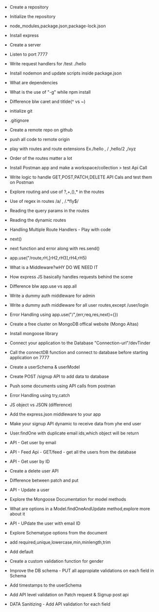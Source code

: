 - Create a repository
- Initialize the repository
- node_modules,package.json,package-lock.json
- Install express
- Create a server
- Listen to port 7777
- Write request handlers for /test ./hello
- Install nodemon and update scripts inside package.json
- What are dependencies
- What is the use of "-g" while npm install
- Difference blw caret and titlde(^ vs ~)

- initialize git
- .gitignore
- Create a remote repo on github
- push all code to remote origin
- play with routes and route extensions Ex./hello , / ,hello/2 ,/xyz
- Order of the routes matter a lot
- Install Postman app and make a workspace/collection > test Api Call
- Write logic to handle GET,POST,PATCH,DELETE API Cals and test them on Postman
- Explore routing and use of ?,+,(),\* in the routes
- Use of regex in routes /a/ , /.\*fly$/
- Reading the query params in the routes
- Reading the dynamic routes

- Handling Multiple Route Handlers - Play with code
- next()
- next function and error along with res.send()
- app.use("/route,rH,[rH2,rH3],rH4,rH5)
- What is a Middleware?wHY DO WE NEED IT
- How express JS basically handles requests behind the scene
- Difference blw app.use vs app.all
- Write a dummy auth middleware for admin
- Write a dummy auth middleware for all user routes,except /user/login
- Error Handling using app.use("/",(err,req,res,next)={})

- Create a free cluster on MongoDB offical website (Mongo Altas)
- Install mongoose library
- Connect your application to the Database "Connection-url"/devTinder
- Call the connectDB function and connect to database before starting application on 7777
- Create a userSchema & userModel
- Create POST /signup API to add data to database
- Push some documents using API calls from postman
- Error Handling using try,catch

- JS object vs JSON (difference)
- Add the express.json middleware to your app
- Make your signup API dynamic to receive data from yhe end user
- User.findOne with duplicate email ids,which object will be return
- API - Get user by email
- API - Feed Api - GET/feed - get all the users from the database
- API - Get user by ID
- Create a delete user API
- Difference between patch and put
- API - Update a user
- Explore the Mongoose Documentation for model methods
- What are options in a Model.findOneAndUpdate method,explore more about it
- API - UPdate the user with email ID


- Explore Schematype options from the document
- add required,unique,lowercase,min,minlength,trim
- Add default
- Create a custom validation function for gender
- Improve the DB schema - PUT all appropiate validations on each field in Schema
- Add timestamps to the userSchema
- Add API level validation on Patch request & Signup post api
- DATA Sanitizing - Add API validation for each field